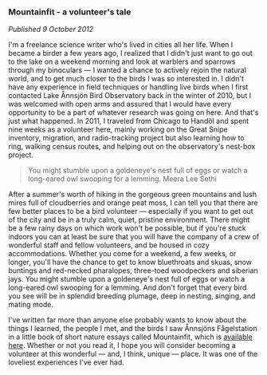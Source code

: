 ### Mountainfit - a volunteer's tale

*Published 9 October 2012*

I'm a freelance science writer who's lived in cities all her life. When I became a birder a few years ago, I realized that I didn't just want to go out to the lake on a weekend morning and look at warblers and sparrows through my binoculars — I wanted a chance to actively rejoin the natural world, and to get much closer to the birds I was so interested in. I didn't have any experience in field techniques or handling live birds when I first contacted Lake Ånnsjön Bird Observatory back in the winter of 2010, but I was welcomed with open arms and assured that I would have every opportunity to be a part of whatever research was going on here. And that's just what happened. In 2011, I traveled from Chicago to Handöl and spent nine weeks as a volunteer here, mainly working on the Great Snipe inventory, migration, and radio-tracking project but also learning how to ring, walking census routes, and helping out on the observatory's nest-box project.

> You might stumble upon a goldeneye's nest full of eggs or watch a long-eared owl swooping for a lemming.
> <span class="author">Meera Lee Sethi</span>

After a summer's worth of hiking in the gorgeous green mountains and lush mires full of cloudberries and orange peat moss, I can tell you that there are few better places to be a bird volunteer — especially if you want to get out of the city and be in a truly calm, quiet, pristine environment. There might be a few rainy days on which work won't be possible, but if you're stuck indoors you can at least be sure that you will have the company of a crew of wonderful staff and fellow volunteers, and be housed in cozy accommodations. Whether you come for a weekend, a few weeks, or longer, you'll have the chance to get to know bluethroats and skuas, snow buntings and red-necked pharalopes, three-toed woodpeckers and siberian jays. You might stumble upon a goldeneye's nest full of eggs or watch a long-eared owl swooping for a lemming. And don't forget that every bird you see will be in splendid breeding plumage, deep in nesting, singing, and mating mode.

I've written far more than anyone else probably wants to know about the things I learned, the people I met, and the birds I saw Ånnsjöns Fågelstation in a little book of short nature essays called Mountainfit, which is [available here](http://www.scienceessayist.com/book/). Whether or not you read it, I hope you will consider becoming a volunteer at this wonderful — and, I think, unique — place. It was one of the loveliest experiences I've ever had.